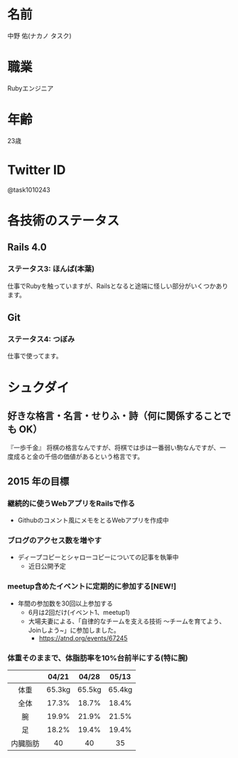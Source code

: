 # 名前
中野 佑(ナカノ タスク)

# 職業
Rubyエンジニア

# 年齢
23歳

# Twitter ID
@task1010243

# 各技術のステータス
## Rails 4.0
### ステータス3: ほんば(本葉)
仕事でRubyを触っていますが、Railsとなると途端に怪しい部分がいくつかあります。

## Git
### ステータス4: つぼみ
仕事で使ってます。

# シュクダイ
## 好きな格言・名言・せりふ・詩（何に関係することでも OK）
『一歩千金』
将棋の格言なんですが、将棋では歩は一番弱い駒なんですが、一度成ると金の千倍の価値があるという格言です。

## 2015 年の目標
### 継続的に使うWebアプリをRailsで作る
* Githubのコメント風にメモをとるWebアプリを作成中

### ブログのアクセス数を増やす
* ディープコピーとシャローコピーについての記事を執筆中
  * 近日公開予定

### meetup含めたイベントに定期的に参加する[NEW!]
* 年間の参加数を30回以上参加する
  * 6月は2回だけ(イベント1、meetup1)
  * 大場夫妻による、「自律的なチームを支える技術 ～チームを育てよう、Joinしよう~」に参加しました。
    * https://atnd.org/events/67245

### 体重そのままで、体脂肪率を10%台前半にする(特に腕)
|          |04/21 |04/28 |05/13 |
|:--------:|:----:|:----:|:----:|
| 体重     |65.3kg|65.5kg|65.4kg|
| 全体     |17.3% |18.7% |18.4% |
| 腕       |19.9% |21.9% |21.5% |
| 足       |18.2% |19.4% |19.4% |
| 内臓脂肪 |  40  |  40  |  35  |

